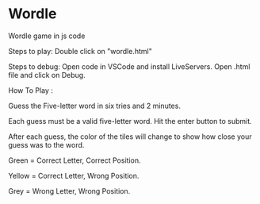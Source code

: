 # Wordle
Wordle game in js code

Steps to play:
Double click on "wordle.html"

Steps to debug:
Open code in VSCode and install LiveServers.
Open .html file and click on Debug.


How To Play :

Guess the Five-letter word in six tries and 2 minutes.

Each guess must be a valid five-letter word. Hit the enter button to submit.

After each guess, the color of the tiles will change to show how close your guess was to the word.

Green  =  Correct Letter, Correct Position.

Yellow =  Correct Letter, Wrong Position.

Grey   =  Wrong Letter, Wrong Position.

